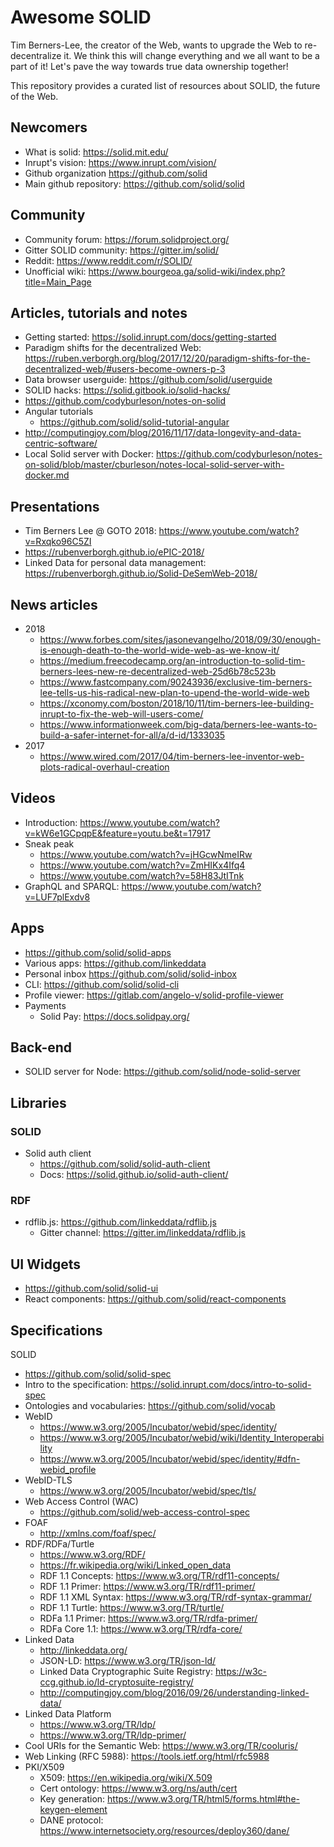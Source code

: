 # Awesome SOLID
Tim Berners-Lee, the creator of the Web, wants to upgrade the Web to re-decentralize it. We think this will change everything and we all want to be a part of it! Let's pave the way towards true data ownership together!

This repository provides a curated list of resources about SOLID, the future of the Web.

## Newcomers

* What is solid: https://solid.mit.edu/
* Inrupt's vision: https://www.inrupt.com/vision/
* Github organization https://github.com/solid
* Main github repository: https://github.com/solid/solid

## Community

* Community forum: https://forum.solidproject.org/
* Gitter SOLID community: https://gitter.im/solid/
* Reddit: https://www.reddit.com/r/SOLID/
* Unofficial wiki: https://www.bourgeoa.ga/solid-wiki/index.php?title=Main_Page

## Articles, tutorials and notes

* Getting started: https://solid.inrupt.com/docs/getting-started
* Paradigm shifts for the decentralized Web: https://ruben.verborgh.org/blog/2017/12/20/paradigm-shifts-for-the-decentralized-web/#users-become-owners-p-3
* Data browser userguide: https://github.com/solid/userguide
* SOLID hacks: https://solid.gitbook.io/solid-hacks/
* https://github.com/codyburleson/notes-on-solid
* Angular tutorials
  * https://github.com/solid/solid-tutorial-angular
* http://computingjoy.com/blog/2016/11/17/data-longevity-and-data-centric-software/
* Local Solid server with Docker: https://github.com/codyburleson/notes-on-solid/blob/master/cburleson/notes-local-solid-server-with-docker.md

## Presentations

* Tim Berners Lee @ GOTO 2018: https://www.youtube.com/watch?v=Rxqko96C5ZI
* https://rubenverborgh.github.io/ePIC-2018/
* Linked Data for personal data management: https://rubenverborgh.github.io/Solid-DeSemWeb-2018/

## News articles

* 2018
  * https://www.forbes.com/sites/jasonevangelho/2018/09/30/enough-is-enough-death-to-the-world-wide-web-as-we-know-it/
  * https://medium.freecodecamp.org/an-introduction-to-solid-tim-berners-lees-new-re-decentralized-web-25d6b78c523b
  * https://www.fastcompany.com/90243936/exclusive-tim-berners-lee-tells-us-his-radical-new-plan-to-upend-the-world-wide-web
  * https://xconomy.com/boston/2018/10/11/tim-berners-lee-building-inrupt-to-fix-the-web-will-users-come/
  * https://www.informationweek.com/big-data/berners-lee-wants-to-build-a-safer-internet-for-all/a/d-id/1333035
* 2017
  * https://www.wired.com/2017/04/tim-berners-lee-inventor-web-plots-radical-overhaul-creation

## Videos

* Introduction: https://www.youtube.com/watch?v=kW6e1GCpqpE&feature=youtu.be&t=17917
* Sneak peak
  * https://www.youtube.com/watch?v=jHGcwNmeIRw
  * https://www.youtube.com/watch?v=ZmHIKx4Ifq4
  * https://www.youtube.com/watch?v=58H83JtITnk
* GraphQL and SPARQL: https://www.youtube.com/watch?v=LUF7plExdv8

## Apps

* https://github.com/solid/solid-apps
* Various apps: https://github.com/linkeddata
* Personal inbox https://github.com/solid/solid-inbox
* CLI: https://github.com/solid/solid-cli
* Profile viewer: https://gitlab.com/angelo-v/solid-profile-viewer
* Payments
  * Solid Pay: https://docs.solidpay.org/

## Back-end

* SOLID server for Node: https://github.com/solid/node-solid-server

## Libraries

### SOLID

* Solid auth client
  * https://github.com/solid/solid-auth-client
  * Docs: https://solid.github.io/solid-auth-client/

### RDF

* rdflib.js: https://github.com/linkeddata/rdflib.js
  * Gitter channel: https://gitter.im/linkeddata/rdflib.js

## UI Widgets

* https://github.com/solid/solid-ui
* React components: https://github.com/solid/react-components

## Specifications

SOLID
  * https://github.com/solid/solid-spec
  * Intro to the specification: https://solid.inrupt.com/docs/intro-to-solid-spec
  * Ontologies and vocabularies: https://github.com/solid/vocab
* WebID
  * https://www.w3.org/2005/Incubator/webid/spec/identity/
  * https://www.w3.org/2005/Incubator/webid/wiki/Identity_Interoperability
  * https://www.w3.org/2005/Incubator/webid/spec/identity/#dfn-webid_profile
* WebID-TLS
  * https://www.w3.org/2005/Incubator/webid/spec/tls/
* Web Access Control (WAC)
  * https://github.com/solid/web-access-control-spec
* FOAF
  * http://xmlns.com/foaf/spec/
* RDF/RDFa/Turtle
  * https://www.w3.org/RDF/
  * https://fr.wikipedia.org/wiki/Linked_open_data
  * RDF 1.1 Concepts: https://www.w3.org/TR/rdf11-concepts/
  * RDF 1.1 Primer: https://www.w3.org/TR/rdf11-primer/
  * RDF 1.1 XML Syntax: https://www.w3.org/TR/rdf-syntax-grammar/
  * RDF 1.1 Turtle: https://www.w3.org/TR/turtle/
  * RDFa 1.1 Primer: https://www.w3.org/TR/rdfa-primer/
  * RDFa Core 1.1: https://www.w3.org/TR/rdfa-core/
* Linked Data
  * http://linkeddata.org/
  * JSON-LD: https://www.w3.org/TR/json-ld/
  * Linked Data Cryptographic Suite Registry: https://w3c-ccg.github.io/ld-cryptosuite-registry/
  * http://computingjoy.com/blog/2016/09/26/understanding-linked-data/
* Linked Data Platform
  * https://www.w3.org/TR/ldp/
  * https://www.w3.org/TR/ldp-primer/
* Cool URIs for the Semantic Web: https://www.w3.org/TR/cooluris/
* Web Linking (RFC 5988): https://tools.ietf.org/html/rfc5988
* PKI/X509
  * X509: https://en.wikipedia.org/wiki/X.509
  * Cert ontology: https://www.w3.org/ns/auth/cert
  * Key generation: https://www.w3.org/TR/html5/forms.html#the-keygen-element
  * DANE protocol: https://www.internetsociety.org/resources/deploy360/dane/
